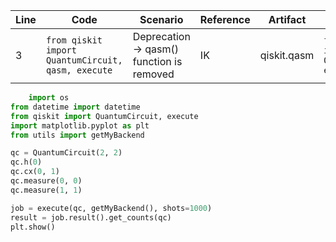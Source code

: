 | Line | Code | Scenario | Reference | Artifact | Refactoring |
|------|------|----------|-----------|----------|-------------|
| 3 | `from qiskit import QuantumCircuit, qasm, execute` | Deprecation -> qasm() function is removed | IK | qiskit.qasm | `from qiskit import QuantumCircuit, execute` |

```python
    import os
from datetime import datetime
from qiskit import QuantumCircuit, execute
import matplotlib.pyplot as plt
from utils import getMyBackend

qc = QuantumCircuit(2, 2)
qc.h(0)
qc.cx(0, 1)
qc.measure(0, 0)
qc.measure(1, 1)

job = execute(qc, getMyBackend(), shots=1000)
result = job.result().get_counts(qc)
plt.show()
```
